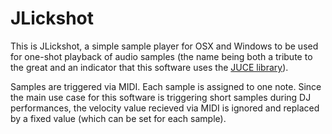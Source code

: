 # JLickshot

This is JLickshot, a simple sample player for OSX and Windows to be used for one-shot playback of audio samples (the name being both a tribute to the great and an indicator that this software uses the [JUCE library](http://www.juce.com/)).

Samples are triggered via MIDI. Each sample is assigned to one note. Since the main use case for this software is triggering short samples during DJ performances, the velocity value recieved via MIDI is ignored and replaced by a fixed value (which can be set for each sample).